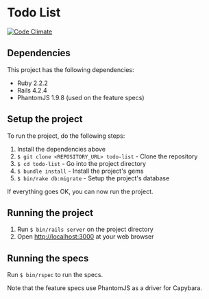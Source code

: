 # Todo List
[![Code Climate](https://codeclimate.com/github/ruan-brandao/todo-list/badges/gpa.svg)](https://codeclimate.com/github/ruan-brandao/todo-list)

## Dependencies
This project has the following dependencies:

* Ruby 2.2.2
* Rails 4.2.4
* PhantomJS 1.9.8 (used on the feature specs)

## Setup the project
To run the project, do the following steps:

1. Install the dependencies above
2. `$ git clone <REPOSITORY_URL> todo-list` - Clone the repository
3. `$ cd todo-list` - Go into the project directory
4. `$ bundle install` - Install the project's gems
5. `$ bin/rake db:migrate` - Setup the project's database

If everything goes OK, you can now run the project.

## Running the project
1. Run `$ bin/rails server` on the project directory
2. Open [http://localhost:3000](http://localhost:3000) at your web browser

## Running the specs
Run `$ bin/rspec` to run the specs.

Note that the feature specs use PhantomJS as a driver for Capybara.
